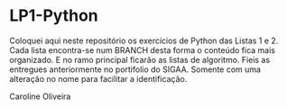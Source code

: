# LP1-Python

Coloquei aqui neste repositório os exercícios de Python das Listas 1 e 2. Cada lista encontra-se num BRANCH desta forma o conteúdo fica mais organizado. 
E no ramo principal ficarão as listas de algoritmo. Fieis as entregues anteriormente no portifolio do SIGAA. Somente com uma alteração no nome para facilitar a identificação.

Caroline Oliveira
